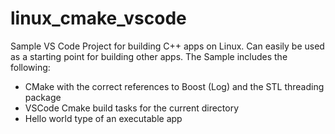 # linux_cmake_vscode
Sample VS Code Project for building C++ apps on Linux.
Can easily be used as a starting point for building other apps.
The Sample includes the following:
- CMake with the correct references to Boost (Log) and the STL threading package
- VSCode Cmake build tasks for the current directory
- Hello world type of an executable app
